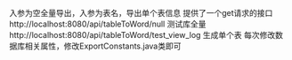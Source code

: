 
入参为空全量导出，入参为表名，导出单个表信息
提供了一个get请求的接口http://localhost:8080/api/tableToWord/null 测试库全量
http://localhost:8080/api/tableToWord/test_view_log  生成单个表
每次修改数据库相关属性，修改ExportConstants.java类即可
